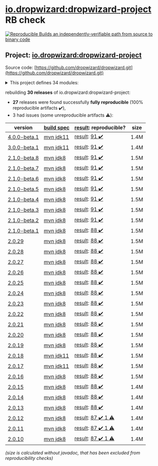 [io.dropwizard:dropwizard-project](https://search.maven.org/artifact/io.dropwizard/dropwizard-project/) RB check
=======

[![Reproducible Builds](https://reproducible-builds.org/images/logos/rb.svg) an independently-verifiable path from source to binary code](https://reproducible-builds.org/)

## Project: [io.dropwizard:dropwizard-project](https://search.maven.org/artifact/io.dropwizard/dropwizard-project/)

Source code: [https://github.com/dropwizard/dropwizard.git](https://github.com/dropwizard/dropwizard.git)

<details><summary>This project defines 34 modules:</summary>

* [io.dropwizard.archetypes:dropwizard-archetypes](https://search.maven.org/artifact/io.dropwizard.archetypes/dropwizard-archetypes/)
* [io.dropwizard.archetypes:java-simple](https://search.maven.org/artifact/io.dropwizard.archetypes/java-simple/)
* [io.dropwizard:dropwizard-assets](https://search.maven.org/artifact/io.dropwizard/dropwizard-assets/)
* [io.dropwizard:dropwizard-auth](https://search.maven.org/artifact/io.dropwizard/dropwizard-auth/)
* [io.dropwizard:dropwizard-bom](https://search.maven.org/artifact/io.dropwizard/dropwizard-bom/)
* [io.dropwizard:dropwizard-client](https://search.maven.org/artifact/io.dropwizard/dropwizard-client/)
* [io.dropwizard:dropwizard-configuration](https://search.maven.org/artifact/io.dropwizard/dropwizard-configuration/)
* [io.dropwizard:dropwizard-core](https://search.maven.org/artifact/io.dropwizard/dropwizard-core/)
* [io.dropwizard:dropwizard-db](https://search.maven.org/artifact/io.dropwizard/dropwizard-db/)
* [io.dropwizard:dropwizard-dependencies](https://search.maven.org/artifact/io.dropwizard/dropwizard-dependencies/)
* [io.dropwizard:dropwizard-forms](https://search.maven.org/artifact/io.dropwizard/dropwizard-forms/)
* [io.dropwizard:dropwizard-health](https://search.maven.org/artifact/io.dropwizard/dropwizard-health/)
* [io.dropwizard:dropwizard-hibernate](https://search.maven.org/artifact/io.dropwizard/dropwizard-hibernate/)
* [io.dropwizard:dropwizard-http2](https://search.maven.org/artifact/io.dropwizard/dropwizard-http2/)
* [io.dropwizard:dropwizard-jackson](https://search.maven.org/artifact/io.dropwizard/dropwizard-jackson/)
* [io.dropwizard:dropwizard-jdbi3](https://search.maven.org/artifact/io.dropwizard/dropwizard-jdbi3/)
* [io.dropwizard:dropwizard-jersey](https://search.maven.org/artifact/io.dropwizard/dropwizard-jersey/)
* [io.dropwizard:dropwizard-jetty](https://search.maven.org/artifact/io.dropwizard/dropwizard-jetty/)
* [io.dropwizard:dropwizard-json-logging](https://search.maven.org/artifact/io.dropwizard/dropwizard-json-logging/)
* [io.dropwizard:dropwizard-lifecycle](https://search.maven.org/artifact/io.dropwizard/dropwizard-lifecycle/)
* [io.dropwizard:dropwizard-logging](https://search.maven.org/artifact/io.dropwizard/dropwizard-logging/)
* [io.dropwizard:dropwizard-metrics](https://search.maven.org/artifact/io.dropwizard/dropwizard-metrics/)
* [io.dropwizard:dropwizard-metrics-graphite](https://search.maven.org/artifact/io.dropwizard/dropwizard-metrics-graphite/)
* [io.dropwizard:dropwizard-migrations](https://search.maven.org/artifact/io.dropwizard/dropwizard-migrations/)
* [io.dropwizard:dropwizard-parent](https://search.maven.org/artifact/io.dropwizard/dropwizard-parent/)
* [io.dropwizard:dropwizard-project](https://search.maven.org/artifact/io.dropwizard/dropwizard-project/)
* [io.dropwizard:dropwizard-request-logging](https://search.maven.org/artifact/io.dropwizard/dropwizard-request-logging/)
* [io.dropwizard:dropwizard-servlets](https://search.maven.org/artifact/io.dropwizard/dropwizard-servlets/)
* [io.dropwizard:dropwizard-testing](https://search.maven.org/artifact/io.dropwizard/dropwizard-testing/)
* [io.dropwizard:dropwizard-util](https://search.maven.org/artifact/io.dropwizard/dropwizard-util/)
* [io.dropwizard:dropwizard-validation](https://search.maven.org/artifact/io.dropwizard/dropwizard-validation/)
* [io.dropwizard:dropwizard-views](https://search.maven.org/artifact/io.dropwizard/dropwizard-views/)
* [io.dropwizard:dropwizard-views-freemarker](https://search.maven.org/artifact/io.dropwizard/dropwizard-views-freemarker/)
* [io.dropwizard:dropwizard-views-mustache](https://search.maven.org/artifact/io.dropwizard/dropwizard-views-mustache/)
</details>

rebuilding **30 releases** of io.dropwizard:dropwizard-project:
- **27** releases were found successfully **fully reproducible** (100% reproducible artifacts :heavy_check_mark:),
- 3 had issues (some unreproducible artifacts :warning:):

| version | [build spec](/BUILDSPEC.md) | [result](https://reproducible-builds.org/docs/jvm/): reproducible? | size |
| -- | --------- | ------ | -- |
| [4.0.0-beta.1](https://search.maven.org/artifact/io.dropwizard/dropwizard-project/4.0.0-beta.1/pom) | [mvn jdk11](dropwizard-4.0.0-beta.1.buildspec) | [result](dropwizard-project-4.0.0-beta.1.buildinfo): [91 :heavy_check_mark: ](dropwizard-project-4.0.0-beta.1.buildcompare) | 1.4M |
| [3.0.0-beta.1](https://search.maven.org/artifact/io.dropwizard/dropwizard-project/3.0.0-beta.1/pom) | [mvn jdk11](dropwizard-3.0.0-beta.1.buildspec) | [result](dropwizard-project-3.0.0-beta.1.buildinfo): [91 :heavy_check_mark: ](dropwizard-project-3.0.0-beta.1.buildcompare) | 1.4M |
| [2.1.0-beta.8](https://search.maven.org/artifact/io.dropwizard/dropwizard-project/2.1.0-beta.8/pom) | [mvn jdk8](dropwizard-2.1.0-beta.8.buildspec) | [result](dropwizard-project-2.1.0-beta.8.buildinfo): [91 :heavy_check_mark: ](dropwizard-project-2.1.0-beta.8.buildcompare) | 1.5M |
| [2.1.0-beta.7](https://search.maven.org/artifact/io.dropwizard/dropwizard-project/2.1.0-beta.7/pom) | [mvn jdk8](dropwizard-2.1.0-beta.7.buildspec) | [result](dropwizard-project-2.1.0-beta.7.buildinfo): [91 :heavy_check_mark: ](dropwizard-project-2.1.0-beta.7.buildcompare) | 1.5M |
| [2.1.0-beta.6](https://search.maven.org/artifact/io.dropwizard/dropwizard-project/2.1.0-beta.6/pom) | [mvn jdk8](dropwizard-2.1.0-beta.6.buildspec) | [result](dropwizard-project-2.1.0-beta.6.buildinfo): [91 :heavy_check_mark: ](dropwizard-project-2.1.0-beta.6.buildcompare) | 1.5M |
| [2.1.0-beta.5](https://search.maven.org/artifact/io.dropwizard/dropwizard-project/2.1.0-beta.5/pom) | [mvn jdk8](dropwizard-2.1.0-beta.5.buildspec) | [result](dropwizard-project-2.1.0-beta.5.buildinfo): [91 :heavy_check_mark: ](dropwizard-project-2.1.0-beta.5.buildcompare) | 1.5M |
| [2.1.0-beta.4](https://search.maven.org/artifact/io.dropwizard/dropwizard-project/2.1.0-beta.4/pom) | [mvn jdk8](dropwizard-2.1.0-beta.4.buildspec) | [result](dropwizard-project-2.1.0-beta.4.buildinfo): [91 :heavy_check_mark: ](dropwizard-project-2.1.0-beta.4.buildcompare) | 1.5M |
| [2.1.0-beta.3](https://search.maven.org/artifact/io.dropwizard/dropwizard-project/2.1.0-beta.3/pom) | [mvn jdk8](dropwizard-2.1.0-beta.3.buildspec) | [result](dropwizard-project-2.1.0-beta.3.buildinfo): [91 :heavy_check_mark: ](dropwizard-project-2.1.0-beta.3.buildcompare) | 1.5M |
| [2.1.0-beta.2](https://search.maven.org/artifact/io.dropwizard/dropwizard-project/2.1.0-beta.2/pom) | [mvn jdk8](dropwizard-2.1.0-beta.2.buildspec) | [result](dropwizard-project-2.1.0-beta.2.buildinfo): [91 :heavy_check_mark: ](dropwizard-project-2.1.0-beta.2.buildcompare) | 1.5M |
| [2.1.0-beta.1](https://search.maven.org/artifact/io.dropwizard/dropwizard-project/2.1.0-beta.1/pom) | [mvn jdk8](dropwizard-2.1.0-beta.1.buildspec) | [result](dropwizard-project-2.1.0-beta.1.buildinfo): [88 :heavy_check_mark: ](dropwizard-project-2.1.0-beta.1.buildcompare) | 1.5M |
| [2.0.29](https://search.maven.org/artifact/io.dropwizard/dropwizard-project/2.0.29/pom) | [mvn jdk8](dropwizard-2.0.29.buildspec) | [result](dropwizard-project-2.0.29.buildinfo): [88 :heavy_check_mark: ](dropwizard-project-2.0.29.buildcompare) | 1.5M |
| [2.0.28](https://search.maven.org/artifact/io.dropwizard/dropwizard-project/2.0.28/pom) | [mvn jdk8](dropwizard-2.0.28.buildspec) | [result](dropwizard-project-2.0.28.buildinfo): [88 :heavy_check_mark: ](dropwizard-project-2.0.28.buildcompare) | 1.5M |
| [2.0.27](https://search.maven.org/artifact/io.dropwizard/dropwizard-project/2.0.27/pom) | [mvn jdk8](dropwizard-2.0.27.buildspec) | [result](dropwizard-project-2.0.27.buildinfo): [88 :heavy_check_mark: ](dropwizard-project-2.0.27.buildcompare) | 1.5M |
| [2.0.26](https://search.maven.org/artifact/io.dropwizard/dropwizard-project/2.0.26/pom) | [mvn jdk8](dropwizard-2.0.26.buildspec) | [result](dropwizard-project-2.0.26.buildinfo): [88 :heavy_check_mark: ](dropwizard-project-2.0.26.buildcompare) | 1.5M |
| [2.0.25](https://search.maven.org/artifact/io.dropwizard/dropwizard-project/2.0.25/pom) | [mvn jdk8](dropwizard-2.0.25.buildspec) | [result](dropwizard-project-2.0.25.buildinfo): [88 :heavy_check_mark: ](dropwizard-project-2.0.25.buildcompare) | 1.5M |
| [2.0.24](https://search.maven.org/artifact/io.dropwizard/dropwizard-project/2.0.24/pom) | [mvn jdk8](dropwizard-2.0.24.buildspec) | [result](dropwizard-project-2.0.24.buildinfo): [88 :heavy_check_mark: ](dropwizard-project-2.0.24.buildcompare) | 1.5M |
| [2.0.23](https://search.maven.org/artifact/io.dropwizard/dropwizard-project/2.0.23/pom) | [mvn jdk8](dropwizard-2.0.23.buildspec) | [result](dropwizard-project-2.0.23.buildinfo): [88 :heavy_check_mark: ](dropwizard-project-2.0.23.buildcompare) | 1.5M |
| [2.0.22](https://search.maven.org/artifact/io.dropwizard/dropwizard-project/2.0.22/pom) | [mvn jdk8](dropwizard-2.0.22.buildspec) | [result](dropwizard-project-2.0.22.buildinfo): [88 :heavy_check_mark: ](dropwizard-project-2.0.22.buildcompare) | 1.5M |
| [2.0.21](https://search.maven.org/artifact/io.dropwizard/dropwizard-project/2.0.21/pom) | [mvn jdk8](dropwizard-2.0.21.buildspec) | [result](dropwizard-project-2.0.21.buildinfo): [88 :heavy_check_mark: ](dropwizard-project-2.0.21.buildcompare) | 1.5M |
| [2.0.20](https://search.maven.org/artifact/io.dropwizard/dropwizard-project/2.0.20/pom) | [mvn jdk8](dropwizard-2.0.20.buildspec) | [result](dropwizard-project-2.0.20.buildinfo): [88 :heavy_check_mark: ](dropwizard-project-2.0.20.buildcompare) | 1.5M |
| [2.0.19](https://search.maven.org/artifact/io.dropwizard/dropwizard-project/2.0.19/pom) | [mvn jdk8](dropwizard-2.0.19.buildspec) | [result](dropwizard-project-2.0.19.buildinfo): [88 :heavy_check_mark: ](dropwizard-project-2.0.19.buildcompare) | 1.5M |
| [2.0.18](https://search.maven.org/artifact/io.dropwizard/dropwizard-project/2.0.18/pom) | [mvn jdk11](dropwizard-2.0.18.buildspec) | [result](dropwizard-project-2.0.18.buildinfo): [88 :heavy_check_mark: ](dropwizard-project-2.0.18.buildcompare) | 1.5M |
| [2.0.17](https://search.maven.org/artifact/io.dropwizard/dropwizard-project/2.0.17/pom) | [mvn jdk11](dropwizard-2.0.17.buildspec) | [result](dropwizard-project-2.0.17.buildinfo): [88 :heavy_check_mark: ](dropwizard-project-2.0.17.buildcompare) | 1.5M |
| [2.0.16](https://search.maven.org/artifact/io.dropwizard/dropwizard-project/2.0.16/pom) | [mvn jdk8](dropwizard-2.0.16.buildspec) | [result](dropwizard-project-2.0.16.buildinfo): [88 :heavy_check_mark: ](dropwizard-project-2.0.16.buildcompare) | 1.5M |
| [2.0.15](https://search.maven.org/artifact/io.dropwizard/dropwizard-project/2.0.15/pom) | [mvn jdk8](dropwizard-2.0.15.buildspec) | [result](dropwizard-project-2.0.15.buildinfo): [88 :heavy_check_mark: ](dropwizard-project-2.0.15.buildcompare) | 1.4M |
| [2.0.14](https://search.maven.org/artifact/io.dropwizard/dropwizard-project/2.0.14/pom) | [mvn jdk8](dropwizard-2.0.14.buildspec) | [result](dropwizard-project-2.0.14.buildinfo): [88 :heavy_check_mark: ](dropwizard-project-2.0.14.buildcompare) | 1.4M |
| [2.0.13](https://search.maven.org/artifact/io.dropwizard/dropwizard-project/2.0.13/pom) | [mvn jdk8](dropwizard-2.0.13.buildspec) | [result](dropwizard-project-2.0.13.buildinfo): [88 :heavy_check_mark: ](dropwizard-project-2.0.13.buildcompare) | 1.4M |
| [2.0.12](https://search.maven.org/artifact/io.dropwizard/dropwizard-project/2.0.12/pom) | [mvn jdk8](dropwizard-2.0.12.buildspec) | [result](dropwizard-project-2.0.12.buildinfo): [87 :heavy_check_mark:  1 :warning:](dropwizard-project-2.0.12.buildcompare) | 1.4M |
| [2.0.11](https://search.maven.org/artifact/io.dropwizard/dropwizard-project/2.0.11/pom) | [mvn jdk8](dropwizard-2.0.11.buildspec) | [result](dropwizard-project-2.0.11.buildinfo): [87 :heavy_check_mark:  1 :warning:](dropwizard-project-2.0.11.buildcompare) | 1.4M |
| [2.0.10](https://search.maven.org/artifact/io.dropwizard/dropwizard-project/2.0.10/pom) | [mvn jdk8](dropwizard-2.0.10.buildspec) | [result](dropwizard-project-2.0.10.buildinfo): [87 :heavy_check_mark:  1 :warning:](dropwizard-project-2.0.10.buildcompare) | 1.4M |

<i>(size is calculated without javadoc, that has been excluded from reproducibility checks)</i>
